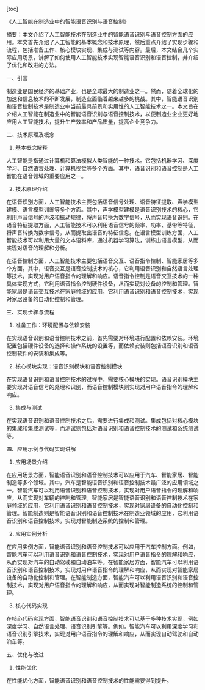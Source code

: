 
[toc]                    
                
                
《人工智能在制造业中的智能语音识别与语音控制》

摘要：本文介绍了人工智能技术在制造业中的智能语音识别与语音控制方面的应用。本文首先介绍了人工智能的基本概念和技术原理，然后重点介绍了实现步骤和流程，包括准备工作、核心模块实现、集成与测试等内容。最后，本文结合几个实际应用场景，讲解了如何使用人工智能技术实现智能语音识别和语音控制，并介绍了优化和改进的方法。

一、引言

制造业是国民经济的基础产业，也是全球最大的制造业之一。然而，随着全球化的加速和信息技术的不断发展，制造业面临着越来越多的挑战。其中，智能语音识别和语音控制技术是制造业中当前最具前景和实用性的人工智能技术之一。本文旨在介绍人工智能在制造业中的智能语音识别与语音控制技术，以便制造业企业更好地应用人工智能技术，提升生产效率和产品质量，提高企业竞争力。

二、技术原理及概念

1. 基本概念解释

人工智能是指通过计算机和算法模拟人类智能的一种技术。它包括机器学习、深度学习、自然语言处理、计算机视觉等多个方面。其中，语音识别和语音控制是人工智能在语音领域的重要应用之一。

2. 技术原理介绍

在语音识别方面，人工智能技术主要包括语音信号处理、语音特征提取、声学模型建模、语言模型训练等多个方面。其中，声学模型建模是语音识别技术的核心，它利用声音信号的声波和振动规律，将声音转换为数字信号，从而实现语音识别。在语音特征提取方面，人工智能技术可以利用语音信号的频率、功率、基带等特征，将声音转换为数字信号，从而提取出语音的特征信息。在语言模型训练方面，人工智能技术可以利用大量的文本语料库，通过机器学习算法，训练出语言模型，从而实现对语音的理解和分析。

在语音控制方面，人工智能技术主要包括语音交互、语音指令控制、智能家居等多个方面。其中，语音交互是语音控制技术的核心，它利用语音识别和自然语言处理等技术，实现对用户语音指令的理解和响应。语音指令控制是语音交互技术的一种具体实现方式，它利用语音指令控制硬件设备，从而实现对设备的控制和管理。智能家居是语音交互技术在家庭领域的应用，它利用语音识别和语音控制技术，实现对家居设备的自动化控制和管理。

三、实现步骤与流程

1. 准备工作：环境配置与依赖安装

在实现语音识别和语音控制技术之前，首先需要对环境进行配置和依赖安装。环境配置包括硬件设备的选择和操作系统的设置等，而依赖安装则包括语音识别和语音控制软件的安装和集成等。

2. 核心模块实现：语音识别模块和语音控制模块

在实现语音识别和语音控制技术的过程中，需要核心模块的实现。语音识别模块主要实现对语音信号的处理和识别，而语音控制模块则实现对用户语音指令的理解和响应。

3. 集成与测试

在实现语音识别和语音控制技术之后，需要进行集成和测试。集成包括对核心模块的集成和集成测试等，而测试则包括对语音识别和语音控制技术的测试和系统测试等。

四、应用示例与代码实现讲解

1. 应用场景介绍

在应用场景方面，智能语音识别和语音控制技术可以应用于汽车、智能家居、智能制造等多个领域。其中，汽车是智能语音识别和语音控制技术最广泛的应用领域之一。智能汽车可以利用语音识别和语音控制技术，实现对用户语音指令的理解和响应，从而实现对车辆的控制和管理。智能家居是智能语音识别和语音控制技术在家庭领域的应用，它利用语音识别和语音控制技术，实现对家居设备的自动化控制和管理。智能制造则是智能语音识别和语音控制技术在制造业领域的应用，它利用语音识别和语音控制技术，实现对智能制造系统的控制和管理。

2. 应用实例分析

在应用实例方面，智能语音识别和语音控制技术可以应用于汽车控制方面。例如，智能汽车可以利用语音识别和语音控制技术，实现对用户语音指令的理解和响应，从而实现对汽车的自动驾驶和自动泊车等。在智能家居方面，智能汽车可以利用语音识别和语音控制技术，实现对用户语音指令的理解和响应，从而实现对智能家居设备的自动化控制和管理。在智能制造方面，智能汽车可以利用语音识别和语音控制技术，实现对用户语音指令的理解和响应，从而实现对智能制造系统的控制和管理。

3. 核心代码实现

在核心代码实现方面，智能语音识别和语音控制技术可以基于多种技术实现，例如深度学习、自然语言处理、语音识别引擎等。例如，智能汽车可以利用深度学习和语音识别引擎技术，实现对用户语音指令的理解和响应，从而实现自动驾驶和自动泊车等。

五、优化与改进

1. 性能优化

在性能优化方面，智能语音识别和语音控制技术的性能需要得到提升。

